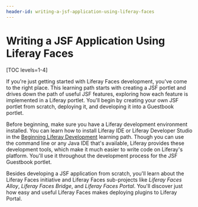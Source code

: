 ```yaml
---
header-id: writing-a-jsf-application-using-liferay-faces
---
```


# Writing a JSF Application Using Liferay Faces

[TOC levels=1-4]

If you're just getting started with Liferay Faces development, you've come to
the right place. This learning path starts with creating a JSF portlet and
drives down the path of useful JSF features, exploring how each feature is
implemented in a Liferay portlet. You'll begin by creating your own JSF portlet
from scratch, deploying it, and developing it into a Guestbook portlet. 

Before beginning, make sure you have a Liferay development environment
installed. You can learn how to install Liferay IDE or Liferay Developer Studio
in the [Beginning Liferay Development](/docs/6-2/tutorials/-/knowledge_base/t/beginning-liferay-jsf-development)
learning path. Though you can use the command line or any Java IDE that's
available, Liferay provides these development tools, which make it much easier
to write code on Liferay's platform. You'll use it throughout the development
process for the JSF Guestbook portlet. 

Besides developing a JSF application from scratch, you'll learn about the
Liferay Faces initiative and Liferay Faces sub-projects like *Liferay Faces
Alloy*, *Liferay Faces Bridge*, and *Liferay Faces Portal*. You'll discover just
how easy and useful Liferay Faces makes deploying plugins to Liferay Portal. 
